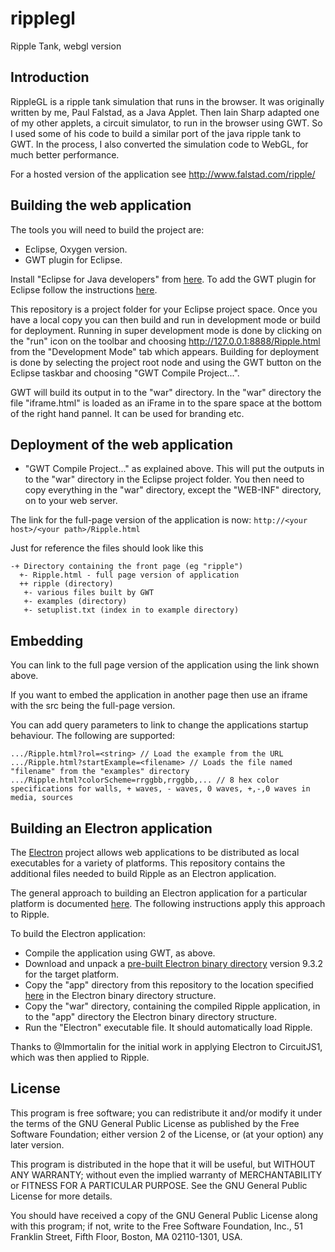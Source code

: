# ripplegl
Ripple Tank, webgl version

## Introduction

RippleGL is a ripple tank simulation that runs in the browser. It was originally written by me, Paul Falstad, as a Java Applet.  Then Iain Sharp adapted one of my other applets, a circuit simulator, to run in the browser using GWT.  So I used some of his code to build a similar port of the java ripple tank to GWT.  In the process, I also converted the simulation code to WebGL, for much better performance.

For a hosted version of the application see http://www.falstad.com/ripple/

## Building the web application

The tools you will need to build the project are:

* Eclipse, Oxygen version.
* GWT plugin for Eclipse.

Install "Eclipse for Java developers" from [here](https://www.eclipse.org/downloads/packages/). To add the GWT plugin for Eclipse follow the instructions [here](https://gwt-plugins.github.io/documentation/gwt-eclipse-plugin/Download.html).

This repository is a project folder for your Eclipse project space. Once you have a local copy you can then build and run in development mode or build for deployment. Running in super development mode is done by clicking on the "run" icon on the toolbar and choosing http://127.0.0.1:8888/Ripple.html from the "Development Mode" tab which appears. Building for deployment is done by selecting the project root node and using the GWT button on the Eclipse taskbar and choosing "GWT Compile Project...".

GWT will build its output in to the "war" directory. In the "war" directory the file "iframe.html" is loaded as an iFrame in to the spare space at the bottom of the right hand pannel. It can be used for branding etc.

## Deployment of the web application

* "GWT Compile Project..." as explained above. This will put the outputs in to the "war" directory in the Eclipse project folder. You then need to copy everything in the "war" directory, except the "WEB-INF" directory, on to your web server.

The link for the full-page version of the application is now:
`http://<your host>/<your path>/Ripple.html`

Just for reference the files should look like this

```
-+ Directory containing the front page (eg "ripple")
  +- Ripple.html - full page version of application
  ++ ripple (directory)
   +- various files built by GWT
   +- examples (directory)
   +- setuplist.txt (index in to example directory)
```
   
## Embedding

You can link to the full page version of the application using the link shown above.

If you want to embed the application in another page then use an iframe with the src being the full-page version.

You can add query parameters to link to change the applications startup behaviour. The following are supported:
```
.../Ripple.html?rol=<string> // Load the example from the URL
.../Ripple.html?startExample=<filename> // Loads the file named "filename" from the "examples" directory
.../Ripple.html?colorScheme=rrggbb,rrggbb,... // 8 hex color specifications for walls, + waves, - waves, 0 waves, +,-,0 waves in media, sources
```
## Building an Electron application

The [Electron](https://electronjs.org/) project allows web applications to be distributed as local executables for a variety of platforms. This repository contains the additional files needed to build Ripple as an Electron application.

The general approach to building an Electron application for a particular platform is documented [here](https://electronjs.org/docs/tutorial/application-distribution). The following instructions apply this approach to Ripple.

To build the Electron application:
* Compile the application using GWT, as above.
* Download and unpack a [pre-built Electron binary directory](https://github.com/electron/electron/releases) version 9.3.2 for the target platform.
* Copy the "app" directory from this repository to the location specified [here](https://electronjs.org/docs/tutorial/application-distribution) in the Electron binary directory structure.
* Copy the "war" directory, containing the compiled Ripple application, in to the "app" directory the Electron binary directory structure.
* Run the "Electron" executable file. It should automatically load Ripple.

Thanks to @Immortalin for the initial work in applying Electron to CircuitJS1, which was then applied to Ripple.

## License

This program is free software; you can redistribute it and/or
modify it under the terms of the GNU General Public License
as published by the Free Software Foundation; either version 2
of the License, or (at your option) any later version.

This program is distributed in the hope that it will be useful,
but WITHOUT ANY WARRANTY; without even the implied warranty of
MERCHANTABILITY or FITNESS FOR A PARTICULAR PURPOSE.  See the
GNU General Public License for more details.

You should have received a copy of the GNU General Public License
along with this program; if not, write to the Free Software
Foundation, Inc., 51 Franklin Street, Fifth Floor, Boston, MA  02110-1301, USA.
